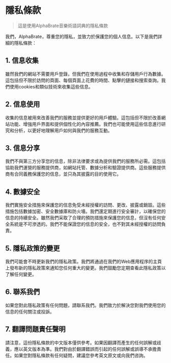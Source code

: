 # 隱私條款

> 這是使用AlphaBrate音樂術語詞典的隱私條款

我們，AlphaBrate，尊重您的隱私，並致力於保護您的個人信息。以下是我們詳細的隱私條款：

## 1. 信息收集

雖然我們的網站不需要用戶登錄，但我們在使用過程中收集和存儲用戶行為數據。這包括但不限於訪問的頁面、每個頁面上花費的時間、點擊的鏈接和搜索查詢。我們使用cookies和類似技術來收集這些信息。

## 2. 信息使用

收集的信息被用來改善我們的服務並提供更好的用戶體驗。這包括但不限於改善網站功能、增強用戶界面和提供個性化的內容推薦。我們也可能使用這些信息進行研究和分析，以更好地理解用戶如何與我們的服務互動。

## 3. 信息分享

我們不與第三方分享您的信息，除非法律要求或為提供我們的服務所必需。這包括協助我們運營的服務提供商，如網站托管、數據分析和驗證提供商。這些服務提供商有合同義務保護您的信息，並只為其披露的目的使用它。

## 4. 數據安全

我們實施安全措施來保護您的信息免受未經授權的訪問、更改、披露或銷毀。這些措施包括數據加密、安全數據庫和防火墻。我們還定期進行安全審計，以確保您的信息的持續安全。雖然我們采取了合理的預防措施來保護您的信息，但沒有任何安全系統是不可滲透的。我們不能保證您的信息的安全，也不對其未經授權的訪問負責。

## 5. 隱私政策的變更

我們可能會不時更新我們的隱私政策。我們將通過在我們的Web應用程序的主頁上發布新的隱私政策來通知您任何重大的變更。我們鼓勵您定期查看此隱私政策以了解任何變更。

## 6. 聯系我們

如果您對此隱私政策有任何問題，請聯系我們。我們致力於解決您對我們使用您的信息的任何關注或投訴。

## 7. 翻譯問題責任聲明

請注意，這份隱私條款的中文版本僅供參考。如果因翻譯而產生的任何誤解或歧義，應以英文版本為準。我們對由於翻譯錯誤而引起的任何誤解或誤導不承擔責任。如果您對隱私條款有任何疑問，建議您參考英文原文或向我們咨詢。